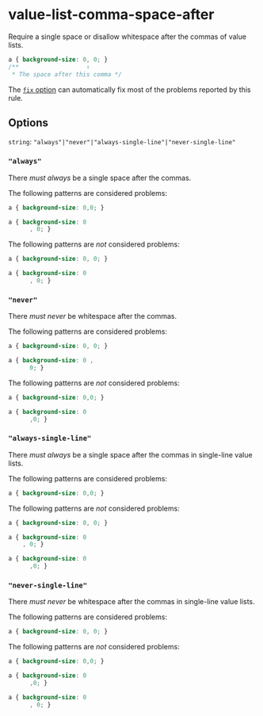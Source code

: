 # value-list-comma-space-after

Require a single space or disallow whitespace after the commas of value lists.

```css
a { background-size: 0, 0; }
/**                   ↑
 * The space after this comma */
```

The [`fix` option](https://stylelint.io/user-guide/options#fix) can automatically fix most of the problems reported by this rule.

## Options

`string`: `"always"|"never"|"always-single-line"|"never-single-line"`

### `"always"`

There _must always_ be a single space after the commas.

The following patterns are considered problems:

```css
a { background-size: 0,0; }
```

```css
a { background-size: 0
      , 0; }
```

The following patterns are _not_ considered problems:

```css
a { background-size: 0, 0; }
```

```css
a { background-size: 0
      , 0; }
```

### `"never"`

There _must never_ be whitespace after the commas.

The following patterns are considered problems:

```css
a { background-size: 0, 0; }
```

```css
a { background-size: 0 ,
      0; }
```

The following patterns are _not_ considered problems:

```css
a { background-size: 0,0; }
```

```css
a { background-size: 0
      ,0; }
```

### `"always-single-line"`

There _must always_ be a single space after the commas in single-line value lists.

The following patterns are considered problems:

```css
a { background-size: 0,0; }
```

The following patterns are _not_ considered problems:

```css
a { background-size: 0, 0; }
```

```css
a { background-size: 0
    , 0; }
```

```css
a { background-size: 0
      ,0; }
```

### `"never-single-line"`

There _must never_ be whitespace after the commas in single-line value lists.

The following patterns are considered problems:

```css
a { background-size: 0, 0; }
```

The following patterns are _not_ considered problems:

```css
a { background-size: 0,0; }
```

```css
a { background-size: 0
      ,0; }
```

```css
a { background-size: 0
      , 0; }
```
